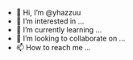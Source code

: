 - 👋 Hi, I’m @yhazzuu
- 👀 I’m interested in ...
- 🌱 I’m currently learning ...
- 💞️ I’m looking to collaborate on ...
- 📫 How to reach me ...

<!---
yhazzuu/yhazzuu is a ✨ special ✨ repository because its `README.md` (this file) appears on your GitHub profile.
You can click the Preview link to take a look at your changes.
--->
